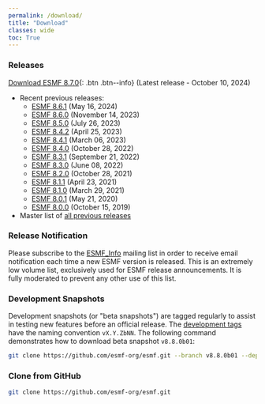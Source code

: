 ```yaml
---
permalink: /download/
title: "Download"
classes: wide
toc: True
---
```

### Releases
[Download ESMF 8.7.0](https://github.com/esmf-org/esmf/releases/latest){: .btn .btn--info} (Latest release - October 10, 2024)
- Recent previous releases:
    - [ESMF 8.6.1](https://github.com/esmf-org/esmf/releases/tag/v8.6.1)        (May 16, 2024)
    - [ESMF 8.6.0](https://github.com/esmf-org/esmf/releases/tag/v8.6.0)        (November 14, 2023)
    - [ESMF 8.5.0](https://github.com/esmf-org/esmf/releases/tag/v8.5.0)        (July 26, 2023)
    - [ESMF 8.4.2](https://github.com/esmf-org/esmf/releases/tag/v8.4.2)        (April 25, 2023)
    - [ESMF 8.4.1](https://github.com/esmf-org/esmf/releases/tag/v8.4.1)        (March 06, 2023)
    - [ESMF 8.4.0](https://github.com/esmf-org/esmf/releases/tag/v8.4.0)        (October 28, 2022)
    - [ESMF 8.3.1](https://github.com/esmf-org/esmf/releases/tag/v8.3.1)        (September 21, 2022)
    - [ESMF 8.3.0](https://github.com/esmf-org/esmf/releases/tag/v8.3.0)        (June 08, 2022)
    - [ESMF 8.2.0](https://github.com/esmf-org/esmf/releases/tag/ESMF_8_2_0)    (October 28, 2021)
    - [ESMF 8.1.1](https://github.com/esmf-org/esmf/releases/tag/ESMF_8_1_1)    (April 23, 2021)
    - [ESMF 8.1.0](https://github.com/esmf-org/esmf/releases/tag/ESMF_8_1_0)    (March 29, 2021)
    - [ESMF 8.0.1](https://github.com/esmf-org/esmf/releases/tag/ESMF_8_0_1)    (May 21, 2020)
    - [ESMF 8.0.0](https://github.com/esmf-org/esmf/releases/tag/ESMF_8_0_0)    (October 15, 2019)
- Master list of [all previous releases](/static/releases.html)

### Release Notification
Please subscribe to the [ESMF_Info](https://groups.google.com/a/ucar.edu/g/esmf_info) mailing list in order to receive email notification each time a new ESMF version is released. This is an extremely low volume list, exclusively used for ESMF release announcements. It is fully moderated to prevent any other use of this list.

### Development Snapshots
Development snapshots (or "beta snapshots") are tagged regularly to assist in testing new features before an official release.
The [development tags](https://github.com/esmf-org/esmf/tags) have the naming convention `vX.Y.ZbNN`.
The following command demonstrates how to download beta snapshot `v8.8.0b01`:

```bash
git clone https://github.com/esmf-org/esmf.git --branch v8.8.0b01 --depth 1
```

### Clone from GitHub
```bash
git clone https://github.com/esmf-org/esmf.git
```
